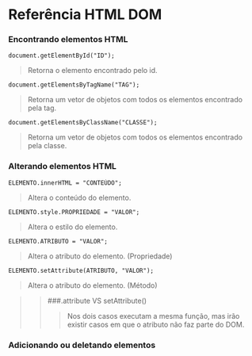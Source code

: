 # Referência HTML DOM

### Encontrando elementos HTML
```
document.getElementById("ID");
```
> Retorna o elemento encontrado pelo id.

```
document.getElementsByTagName("TAG");
```
> Retorna um vetor de objetos com todos os elementos encontrado pela tag.

```
document.getElementsByClassName("CLASSE");
```
> Retorna um vetor de objetos com todos os elementos encontrado pela classe.


### Alterando elementos HTML
```
ELEMENTO.innerHTML = "CONTEÚDO";
```
> Altera o conteúdo do elemento.

```
ELEMENTO.style.PROPRIEDADE = "VALOR";
```
> Altera o estilo do elemento.

```
ELEMENTO.ATRIBUTO = "VALOR";
```
> Altera o atributo do elemento. (Propriedade)

```
ELEMENTO.setAttribute(ATRIBUTO, "VALOR");
```
> Altera o atributo do elemento. (Método)

>> ###.attribute VS setAttribute()
>>>Nos dois casos executam a mesma função, mas irão existir casos em que o atributo não faz parte do DOM.


### Adicionando ou deletando elementos
```

```
>